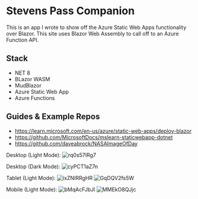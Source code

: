 # Stevens Pass Companion
This is an app I wrote to show off the Azure Static Web Apps functionality over Blazor. This site uses Blazor Web Assembly to call off to an Azure Function API.

## Stack
- NET 8
- BLazor WASM
- MudBlazor
- Azure Static Web App
- Azure Functions

## Guides & Example Repos
- https://learn.microsoft.com/en-us/azure/static-web-apps/deploy-blazor
- https://github.com/MicrosoftDocs/mslearn-staticwebapp-dotnet
- https://github.com/daveabrock/NASAImageOfDay

Desktop (Light Mode):
![rq0s57IRg7](https://github.com/user-attachments/assets/3b01b807-4e49-4e22-83be-fbe3e8ba81d5)

Desktop (Dark Mode):
![cyPCT1aZ7n](https://github.com/user-attachments/assets/0f2b29a3-66d3-45a0-93a7-f398ae54dc45)

Tablet (Light Mode):
![ixZNIRRgHR](https://github.com/user-attachments/assets/6bd1a100-1d25-4535-b54b-029b67cd87dc)
![GqDQV2fs5W](https://github.com/user-attachments/assets/fdebab5e-5a66-4eb5-a756-38cca9093869)

Mobile (Light Mode):
![bMqAcFJbJl](https://github.com/user-attachments/assets/c730887f-44f5-4ef1-8dcb-a7ca4ed60ff9)
![MMEkO8QJjc](https://github.com/user-attachments/assets/eee557d4-49d2-4d08-b73b-c92bc79952b8)
